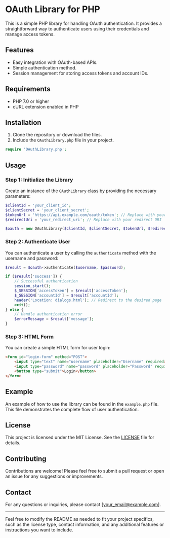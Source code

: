 # OAuth Library for PHP

This is a simple PHP library for handling OAuth authentication. It provides a straightforward way to authenticate users using their credentials and manage access tokens.

## Features

- Easy integration with OAuth-based APIs.
- Simple authentication method.
- Session management for storing access tokens and account IDs.

## Requirements

- PHP 7.0 or higher
- cURL extension enabled in PHP

## Installation

1. Clone the repository or download the files.
2. Include the `OAuthLibrary.php` file in your project.

```php
require 'OAuthLibrary.php';
```

## Usage

### Step 1: Initialize the Library

Create an instance of the `OAuthLibrary` class by providing the necessary parameters:

```php
$clientId = 'your_client_id';
$clientSecret = 'your_client_secret';
$tokenUrl = 'https://api.example.com/oauth/token'; // Replace with your token URL
$redirectUri = 'your_redirect_uri'; // Replace with your redirect URI

$oauth = new OAuthLibrary($clientId, $clientSecret, $tokenUrl, $redirectUri);
```

### Step 2: Authenticate User

You can authenticate a user by calling the `authenticate` method with the username and password:

```php
$result = $oauth->authenticate($username, $password);

if ($result['success']) {
    // Successful authentication
    session_start();
    $_SESSION['accessToken'] = $result['accessToken'];
    $_SESSION['accountId'] = $result['accountId'];
    header('Location: dialogs.html'); // Redirect to the desired page
    exit();
} else {
    // Handle authentication error
    $errorMessage = $result['message'];
}
```

### Step 3: HTML Form

You can create a simple HTML form for user login:

```html
<form id="login-form" method="POST">
    <input type="text" name="username" placeholder="Username" required>
    <input type="password" name="password" placeholder="Password" required>
    <button type="submit">Login</button>
</form>
```

## Example

An example of how to use the library can be found in the `example.php` file. This file demonstrates the complete flow of user authentication.

## License

This project is licensed under the MIT License. See the [LICENSE](LICENSE) file for details.

## Contributing

Contributions are welcome! Please feel free to submit a pull request or open an issue for any suggestions or improvements.

## Contact

For any questions or inquiries, please contact [your_email@example.com].

---

Feel free to modify the README as needed to fit your project specifics, such as the license type, contact information, and any additional features or instructions you want to include.
